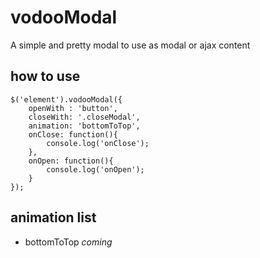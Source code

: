 # vodooModal

A simple and pretty modal to use as modal or ajax content

## how to use
```
$('element').vodooModal({
    openWith : 'button',
    closeWith: '.closeModal',
    animation: 'bottomToTop',
    onClose: function(){
        console.log('onClose');
    },
    onOpen: function(){
        console.log('onOpen');
    }
});
```
## animation list

- bottomToTop
*coming*